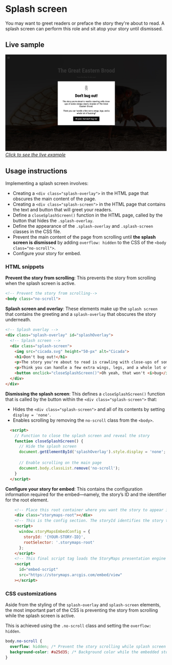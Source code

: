 # Splash screen

You may want to greet readers or preface the story they're about to read. A splash screen can perform this role and sit atop your story until dismissed.

## Live sample

[![Splash screen example](./assets/sample_splash_screen.jpg "Splash screen example")](https://esri.github.io/storymaps-developer-samples/embed/splash-page/index.html)*[Click to see the live example](https://esri.github.io/storymaps-developer-samples/embed/splash-page/index.html)*


## Usage instructions

Implementing a splash screen involves:
- Creating a `<div class="splash-overlay">` in the HTML page that obscures the main content of the page.
- Creating a `<div class="splash-screen">` in the HTML page that contains the text and button that will greet your readers.
- Define a `closeSplashScreen()` function in the HTML page, called by the button that hides the `.splash-overlay`.
- Define the appearance of the `.splash-overlay` and `.splash-screen` classes in the CSS file.
- Prevent the main content of the page from scrolling until **the splash screen is dismissed** by adding `overflow: hidden` to the CSS of the `<body class="no-scroll">`.
- Configure your story for embed.

### HTML snippets

**Prevent the story from scrolling**: This prevents the story from scrolling when the splash screen is active.
```html
<!-- Prevent the story from scrolling-->
<body class="no-scroll">
```

**Splash screen and overlay**: These elements make up the `splash screen` that contains the greeting and a `splash-overlay` that obscures the story underneath.
```html
<!-- Splash overlay -->
<div class="splash-overlay" id="splashOverlay">
  <!-- Splash screen -->
  <div class="splash-screen">
    <img src="cicada.svg" height="50-px" alt="Cicada">
    <h1>Don't bug out!</h1>
    <p>The story you're about to read is crawling with close-ups of some creepy-crawly cicadas of The Great Eastern Brood.</p>
    <p>Think you can handle a few extra wings, legs, and a whole lot of buzzing?</p>
    <button onclick="closeSplashScreen()">Oh yeah, that won't <i>bug</i> me!</button>
  </div>
</div>
```

**Dismissing the splash screen**: This defines a `closeSplashScreen()` function that is called by the button within the `<div class="splash-screen">` that:
- Hides the `<div class="splash-screen">` and all of its contents by setting `display = 'none'`.
- Enables scrolling by removing the `no-scroll` class from the `<body>`.
```html
  <script>
    // Function to close the splash screen and reveal the story
    function closeSplashScreen() {
      // Hide the splash screen
      document.getElementById('splashOverlay').style.display = 'none';

      // Enable scrolling on the main page
      document.body.classList.remove('no-scroll');
    }
  </script>
```

**Configure your story for embed**: This contains the configuration information required for the embed—namely, the story’s ID and the identifier for the root element.
```html
    <!-- Place this root container where you want the story to appear in the page -->
    <div class="storymaps-root"></div>
    <!-- This is the config section. The storyId identifies the story to be loaded -->
    <script>
      window.storyMapsEmbedConfig = {
        storyId: '{YOUR-STORY-ID}',
        rootSelector: '.storymaps-root'
      };
    </script>
    <!-- This final script tag loads the StoryMaps presentation engine  -->
    <script
      id="embed-script"
      src="https://storymaps.arcgis.com/embed/view"
    ></script>
```

### CSS customizations

Aside from the styling of the `splash-overlay` and `splash-screen` elements, the most important part of the CSS is preventing the story from scrolling while the splash screen is active.

This is achieved using the `.no-scroll` class and setting the `overflow: hidden`.
```css
body.no-scroll {
  overflow: hidden; /* Prevent the story scrolling while splash screen in place */
  background-color: #a25d35; /* Background color while the embedded story loads */
}
```
